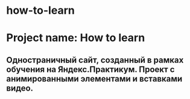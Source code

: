 # how-to-learn
# Project name: How to learn
## Одностраничный сайт, созданный в рамках обучения на Яндекс.Практикум. Проект с анимированными элементами и вставками видео.
